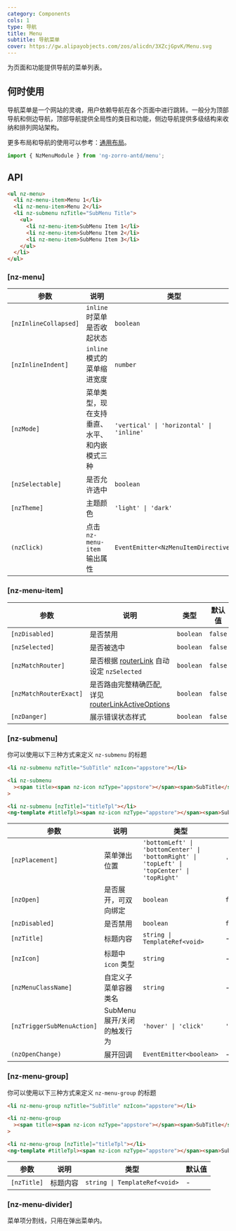 ```yaml
---
category: Components
cols: 1
type: 导航
title: Menu
subtitle: 导航菜单
cover: https://gw.alipayobjects.com/zos/alicdn/3XZcjGpvK/Menu.svg
---
```


为页面和功能提供导航的菜单列表。

## 何时使用

导航菜单是一个网站的灵魂，用户依赖导航在各个页面中进行跳转。一般分为顶部导航和侧边导航，顶部导航提供全局性的类目和功能，侧边导航提供多级结构来收纳和排列网站架构。

更多布局和导航的使用可以参考：[通用布局](/components/layout/zh)。

```ts
import { NzMenuModule } from 'ng-zorro-antd/menu';
```

## API

```html
<ul nz-menu>
  <li nz-menu-item>Menu 1</li>
  <li nz-menu-item>Menu 2</li>
  <li nz-submenu nzTitle="SubMenu Title">
    <ul>
      <li nz-menu-item>SubMenu Item 1</li>
      <li nz-menu-item>SubMenu Item 2</li>
      <li nz-menu-item>SubMenu Item 3</li>
    </ul>
  </li>
</ul>
```

### [nz-menu]

| 参数                  | 说明                                         | 类型                                     | 默认值       |
| --------------------- | -------------------------------------------- | ---------------------------------------- | ------------ |
| `[nzInlineCollapsed]` | `inline` 时菜单是否收起状态                  | `boolean`                                | -            |
| `[nzInlineIndent]`    | `inline` 模式的菜单缩进宽度                  | `number`                                 | `24`         |
| `[nzMode]`            | 菜单类型，现在支持垂直、水平、和内嵌模式三种 | `'vertical' \| 'horizontal' \| 'inline'` | `'vertical'` |
| `[nzSelectable]`      | 是否允许选中                                 | `boolean`                                | `true`       |
| `[nzTheme]`           | 主题颜色                                     | `'light' \| 'dark'`                      | `'light'`    |
| `(nzClick)`           | 点击 `nz-menu-item` 输出属性                 | `EventEmitter<NzMenuItemDirective>`      |              |

### [nz-menu-item]

| 参数                   | 说明                                                                                                                         | 类型      | 默认值  |
| ---------------------- | ---------------------------------------------------------------------------------------------------------------------------- | --------- | ------- |
| `[nzDisabled]`         | 是否禁用                                                                                                                     | `boolean` | `false` |
| `[nzSelected]`         | 是否被选中                                                                                                                   | `boolean` | `false` |
| `[nzMatchRouter]`      | 是否根据 [routerLink](https://www.angular.cn/api/router/RouterLink) 自动设定 `nzSelected`                                    | `boolean` | `false` |
| `[nzMatchRouterExact]` | 是否路由完整精确匹配, 详见 [routerLinkActiveOptions](https://angular.cn/api/router/RouterLinkActive#routerLinkActiveOptions) | `boolean` | `false` |
| `[nzDanger]`           | 展示错误状态样式                                                                                                             | `boolean` | `false` |

### [nz-submenu]

你可以使用以下三种方式来定义 `nz-submenu` 的标题

```html
<li nz-submenu nzTitle="SubTitle" nzIcon="appstore"></li>

<li nz-submenu
  ><span title><span nz-icon nzType="appstore"></span><span>SubTitle</span></span></li
>

<li nz-submenu [nzTitle]="titleTpl"></li>
<ng-template #titleTpl><span nz-icon nzType="appstore"></span><span>SubTitle</span></ng-template>
```

| 参数                       | 说明                        | 类型                                                                                        | 默认值         |
| -------------------------- | --------------------------- | ------------------------------------------------------------------------------------------- | -------------- |
| `[nzPlacement]`            | 菜单弹出位置                | `'bottomLeft' \| 'bottomCenter' \| 'bottomRight' \| 'topLeft' \| 'topCenter' \| 'topRight'` | `'bottomLeft'` |
| `[nzOpen]`                 | 是否展开，可双向绑定        | `boolean`                                                                                   | `false`        |
| `[nzDisabled]`             | 是否禁用                    | `boolean`                                                                                   | `false`        |
| `[nzTitle]`                | 标题内容                    | `string \| TemplateRef<void>`                                                               | -              |
| `[nzIcon]`                 | 标题中 `icon` 类型          | `string`                                                                                    | -              |
| `[nzMenuClassName]`        | 自定义子菜单容器类名        | `string`                                                                                    | -              |
| `[nzTriggerSubMenuAction]` | SubMenu 展开/关闭的触发行为 | `'hover' \| 'click'`                                                                        | `'hover'`      |
| `(nzOpenChange)`           | 展开回调                    | `EventEmitter<boolean>`                                                                     | -              |

### [nz-menu-group]

你可以使用以下三种方式来定义 `nz-menu-group` 的标题

```html
<li nz-menu-group nzTitle="SubTitle" nzIcon="appstore"></li>

<li nz-menu-group
  ><span title><span nz-icon nzType="appstore"></span><span>SubTitle</span></span></li
>

<li nz-menu-group [nzTitle]="titleTpl"></li>
<ng-template #titleTpl><span nz-icon nzType="appstore"></span><span>SubTitle</span></ng-template>
```

| 参数        | 说明     | 类型                          | 默认值 |
| ----------- | -------- | ----------------------------- | ------ |
| `[nzTitle]` | 标题内容 | `string \| TemplateRef<void>` | -      |

### [nz-menu-divider]

菜单项分割线，只用在弹出菜单内。
